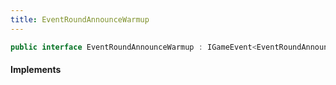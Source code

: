 ```yaml
---
title: EventRoundAnnounceWarmup
---
```


```csharp
public interface EventRoundAnnounceWarmup : IGameEvent<EventRoundAnnounceWarmup>
```

#### Implements

